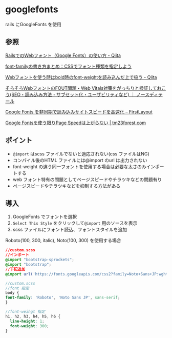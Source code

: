 # googlefonts

rails にGoogleFonts を使用

## 参照

[RailsでのWebフォント（Google Fonts）の使い方 \- Qiita](https://qiita.com/koki_73/items/ca1e4965dd6848167a2d)

[font\-familyの書き方まとめ：CSSでフォント種類を指定しよう](https://saruwakakun.com/html-css/basic/font-family-how-to)

[Webフォントを使う時はbold時のfont\-weightを読み込んだ上で扱う \- Qiita](https://qiita.com/aktuehr/items/a2567aa7cc708cd9a4bd)

[そろそろWebフォントのFOUT問題・Web Vitals対策をがっちりと検証しておこう\(SEO・読み込み方法・サブセット化・ユーザビリティなど\) ｜ ノースディテール](https://www.northdetail.co.jp/blog/1324/)

[Google Fonts を非同期で読み込みサイトスピードを高速化 – FirstLayout](https://firstlayout.net/fast-display-even-with-google-fonts/)

[Google Fontsを使う限りPage Speedは上がらない \| tm23forest\.com](https://tm23forest.com/contents/google-fonts-and-page-speed-insights-opinion)

## ポイント

* `@import` はscss ファイルでないと適応されない(css ファイルはNG)
* コンパイル後のHTML ファイルには@import のurl は出力されない
* font-weight の違う同一フォントを使用する場合は必要な太さのみインポートする
* web フォント特有の問題としてページスピードやチラツキなどの問題有り
* ページスピードやチラツキなどを抑制する方法がある

## 導入

1. GoogleFonts でフォントを選択
2. `Select This Style` をクリックして`@import` 用のソースを表示
3. scss ファイルにフォント読込、フォントスタイルを追加

Roboto(100, 300, italic), Noto(100, 300) を使用する場合

```CSS
//custom.scss
//インポート
@import "bootstrap-sprockets";
@import "bootstrap";
//下記追加
@import url('https://fonts.googleapis.com/css2?family=Noto+Sans+JP:wght@100;300&family=Roboto:ital,wght@0,100;0,300;1,100&display=swap');
```

```SCSS
//custom.scss
//font 指定
body {
font-family: 'Roboto', 'Noto Sans JP', sans-serif;
}

//font-weihgt 指定
h1, h2, h3, h4, h5, h6 {
  line-height: 1;
  font-weight: 300;
}
```
